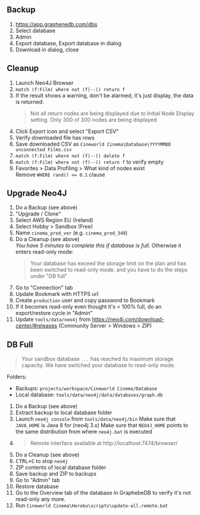 ## Backup
1. https://app.graphenedb.com/dbs
1. Select database
1. Admin
1. Export database, Export database in dialog
1. Download in dialog, close

## Cleanup
1. Launch Neo4J Browser
1. `match (f:Film) where not (f)--() return f`
1. If the result shows a warning, don't be alarmed, it's just display, the data is returned:  
    > Not all return nodes are being displayed due to Initial Node Display setting. Only 300 of 300 nodes are being displayed
1. Click Export icon and select "Export CSV"
1. Verify downloaded file has rows
1. Save downloaded CSV as `Cineworld Cinema\Database\YYYYMMDD unconnected Films.csv`
1. `match (f:Film) where not (f)--() delete f`
1. `match (f:Film) where not (f)--() return f` to verify empty
1. Favorites > Data Profiling > What kind of nodes exist  
   Remove `WHERE rand() <= 0.1` clause

## Upgrade Neo4J
1. Do a Backup (see above)
1. "Upgrade / Clone"
1. Select AWS Region EU (Ireland)
1. Select Hobby > Sandbox (Free)
1. Name `cinema_prod_ver` (e.g. `cinema_prod_349`)
1. Do a Cleanup (see above)  
   *You have 5 minutes to complete this if database is full.* Otherwise it enters read-only mode:  
   > Your database has exceed the storage limit on the plan and has been switched to read-only mode.
   and you have to do the steps under "DB full"
1. Go to "Connection" tab
1. Update Bookmark with HTTPS url
1. Create `production` user and copy password to Bookmark
1. If it becomes read-only even thought it's < 100% full, do an export/restore cycle in "Admin"
1. Update `tools/data/neo4j` from https://neo4j.com/download-center/#releases (Community Server > Windows > ZIP)

## DB Full
> Your sandbox database `...` has reached its maximum storage capacity.
We have switched your database to read-only mode.

Folders:
 * Backups: `projects/workspace/Cineworld Cinema/Database`
 * Local database: `tools/data/neo4j/data/databases/graph.db`

1. Do a Backup (see above)
1. Extract backup to local database folder
1. Launch `neo4j console` from `tools/data/neo4j/bin`
   Make sure that `JAVA_HOME` is Java 8 for (neo4j 3.x)
   Make sure that `NEO4J_HOME` points to the same distribution from where `neo4j.bat` is executed
1. > Remote interface available at http://localhost:7474/browser/
1. Do a Cleanup (see above)
1. <kbd>CTRL+C</kbd> to stop `neo4j`
1. ZIP contents of local database folder
1. Save backup and ZIP to backups
1. Go to "Admin" tab
1. Restore database
1. Go to the Overview tab of the database in GraphebeDB to verify it's not read-only any more.
1. Run `Cineworld Cinema\Heroku\scripts\update-all.remote.bat`
